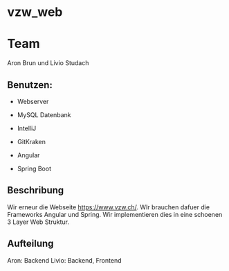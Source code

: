 # vzw_web

# Team
Aron Brun und Livio Studach

## Benutzen:
* Webserver
* MySQL Datenbank

* IntelliJ
* GitKraken

* Angular
* Spring Boot

## Beschribung
Wir erneur die Webseite https://www.vzw.ch/. WIr brauchen dafuer die Frameworks Angular und Spring. Wir implementieren dies in eine schoenen 3 Layer Web Struktur. 


## Aufteilung
Aron: Backend
Livio: Backend, Frontend
